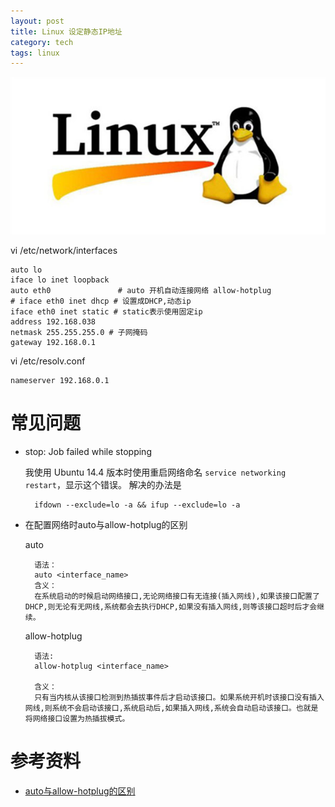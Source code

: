 ```yaml
---
layout: post
title: Linux 设定静态IP地址
category: tech
tags: linux
---
```


![](/assets/img/linux.jpg)

vi /etc/network/interfaces

    auto lo
    iface lo inet loopback
    auto eth0               # auto 开机自动连接网络 allow-hotplug 
    # iface eth0 inet dhcp # 设置成DHCP,动态ip
    iface eth0 inet static # static表示使用固定ip
    address 192.168.038
    netmask 255.255.255.0 # 子网掩码
    gateway 192.168.0.1

vi /etc/resolv.conf

    nameserver 192.168.0.1


# 常见问题

* stop: Job failed while stopping

    我使用 Ubuntu 14.4 版本时使用重启网络命名 `service networking restart`，显示这个错误。
    解决的办法是
        
        ifdown --exclude=lo -a && ifup --exclude=lo -a
        
* 在配置网络时auto与allow-hotplug的区别

    auto

        语法：
        auto <interface_name>
        含义：
        在系统启动的时候启动网络接口,无论网络接口有无连接(插入网线),如果该接口配置了DHCP,则无论有无网线,系统都会去执行DHCP,如果没有插入网线,则等该接口超时后才会继续。

    allow-hotplug

        语法:
        allow-hotplug <interface_name>

        含义：
        只有当内核从该接口检测到热插拔事件后才启动该接口。如果系统开机时该接口没有插入网线,则系统不会启动该接口,系统启动后,如果插入网线,系统会自动启动该接口。也就是将网络接口设置为热插拔模式。
    
# 参考资料

* [auto与allow-hotplug的区别](http://openwares.net/linux/interfaces_auto_allow-hotplug.html)
